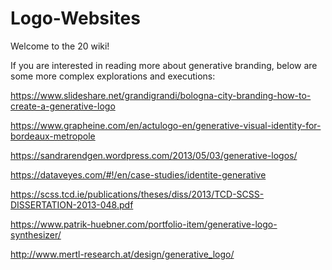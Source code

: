 
# Logo-Websites


Welcome to the 20 wiki!

If you are interested in reading more about generative branding, below are some more complex explorations and executions:

https://www.slideshare.net/grandigrandi/bologna-city-branding-how-to-create-a-generative-logo

https://www.grapheine.com/en/actulogo-en/generative-visual-identity-for-bordeaux-metropole

https://sandrarendgen.wordpress.com/2013/05/03/generative-logos/

https://dataveyes.com/#!/en/case-studies/identite-generative

https://scss.tcd.ie/publications/theses/diss/2013/TCD-SCSS-DISSERTATION-2013-048.pdf

https://www.patrik-huebner.com/portfolio-item/generative-logo-synthesizer/

http://www.mertl-research.at/design/generative_logo/

